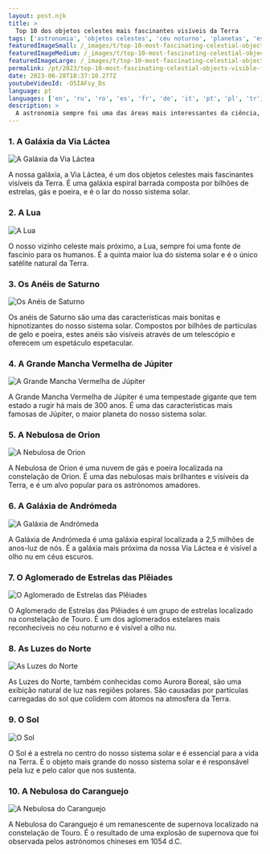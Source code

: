 ```yaml
---
layout: post.njk
title: >
  Top 10 dos objetos celestes mais fascinantes visíveis da Terra
tags: ['astronomia', 'objetos celestes', 'céu noturno', 'planetas', 'estrelas']
featuredImageSmall: /_images/t/top-10-most-fascinating-celestial-objects-visible-from-earth-cover-pt-small.webp
featuredImageMedium: /_images/t/top-10-most-fascinating-celestial-objects-visible-from-earth-cover-pt-medium.webp
featuredImageLarge: /_images/t/top-10-most-fascinating-celestial-objects-visible-from-earth-cover-pt-large.webp
permalink: /pt/2023/top-10-most-fascinating-celestial-objects-visible-from-earth.html
date: 2023-06-28T18:37:10.277Z
youtubeVideoId: -O5IAFsy_Ds
language: pt
languages: ['en', 'ru', 'ro', 'es', 'fr', 'de', 'it', 'pt', 'pl', 'tr']
description: >
  A astronomia sempre foi uma das áreas mais interessantes da ciência, e não é difícil perceber porquê. Desde as estrelas cintilantes no céu noturno aos majestosos planetas do nosso sistema solar, não faltam objetos celestes fascinantes para explorar. Aqui estão os 10 principais objetos celestes que vão deixá-lo maravilhado.
---
```


### 1. A Galáxia da Via Láctea

![A Galáxia da Via Láctea](/_images/3/39c6b64b2aae0636a087d6c38ef9a13d-medium.webp)

A nossa galáxia, a Via Láctea, é um dos objetos celestes mais fascinantes visíveis da Terra. É uma galáxia espiral barrada composta por bilhões de estrelas, gás e poeira, e é o lar do nosso sistema solar.

### 2. A Lua

![A Lua](/_images/5/5e4e79fb40cf307b58dffb8fde53c975-medium.webp)

O nosso vizinho celeste mais próximo, a Lua, sempre foi uma fonte de fascínio para os humanos. É a quinta maior lua do sistema solar e é o único satélite natural da Terra.

### 3. Os Anéis de Saturno

![Os Anéis de Saturno](/_images/4/4638cd87a485690168bc78a74a2cbde5-medium.webp)

Os anéis de Saturno são uma das características mais bonitas e hipnotizantes do nosso sistema solar. Compostos por bilhões de partículas de gelo e poeira, estes anéis são visíveis através de um telescópio e oferecem um espetáculo espetacular.

### 4. A Grande Mancha Vermelha de Júpiter

![A Grande Mancha Vermelha de Júpiter](/_images/0/0e5f644498e8b7bd7443cbd2ca5746ac-medium.webp)

A Grande Mancha Vermelha de Júpiter é uma tempestade gigante que tem estado a rugir há mais de 300 anos. É uma das características mais famosas de Júpiter, o maior planeta do nosso sistema solar.

### 5. A Nebulosa de Orion

![A Nebulosa de Orion](/_images/5/503fd3dde324baf3f8c50052200dcc88-medium.webp)

A Nebulosa de Orion é uma nuvem de gás e poeira localizada na constelação de Orion. É uma das nebulosas mais brilhantes e visíveis da Terra, e é um alvo popular para os astrónomos amadores.

### 6. A Galáxia de Andrómeda

![A Galáxia de Andrómeda](/_images/2/29168fbd1c9e4a8dba52c0f802acd1f6-medium.webp)

A Galáxia de Andrómeda é uma galáxia espiral localizada a 2,5 milhões de anos-luz de nós. É a galáxia mais próxima da nossa Via Láctea e é visível a olho nu em céus escuros.

### 7. O Aglomerado de Estrelas das Plêiades

![O Aglomerado de Estrelas das Plêiades](/_images/d/db22475244269cf1e97f08efe6852a92-medium.webp)

O Aglomerado de Estrelas das Plêiades é um grupo de estrelas localizado na constelação de Touro. É um dos aglomerados estelares mais reconhecíveis no céu noturno e é visível a olho nu.

### 8. As Luzes do Norte

![As Luzes do Norte](/_images/a/adefee4f9a60019fac9dffb124d6a445-medium.webp)

As Luzes do Norte, também conhecidas como Aurora Boreal, são uma exibição natural de luz nas regiões polares. São causadas por partículas carregadas do sol que colidem com átomos na atmosfera da Terra.

### 9. O Sol

![O Sol](/_images/2/29c2c7e46ce9f21e63f83a4b01688f9d-medium.webp)

O Sol é a estrela no centro do nosso sistema solar e é essencial para a vida na Terra. É o objeto mais grande do nosso sistema solar e é responsável pela luz e pelo calor que nos sustenta.

### 10. A Nebulosa do Caranguejo

![A Nebulosa do Caranguejo](/_images/2/2fcf6a9f2673ffb3823bb2ef5a154f57-medium.webp)

A Nebulosa do Caranguejo é um remanescente de supernova localizado na constelação de Touro. É o resultado de uma explosão de supernova que foi observada pelos astrónomos chineses em 1054 d.C.

